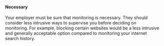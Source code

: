 ####  **Necessary**

Your employer must be sure that monitoring is necessary. They should consider
less intrusive ways to supervise you before deciding on monitoring. For
example, blocking certain websites would be a less intrusive and generally
acceptable option compared to monitoring your internet search history.
